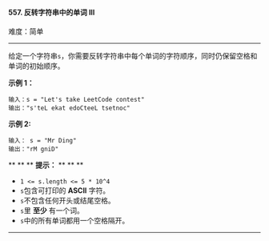 #### 557. 反转字符串中的单词 III

难度：简单

---

给定一个字符串`s`，你需要反转字符串中每个单词的字符顺序，同时仍保留空格和单词的初始顺序。

**示例 1：**

```
输入：s = "Let's take LeetCode contest"
输出："s'teL ekat edoCteeL tsetnoc"
```

**示例 2:**

```
输入： s = "Mr Ding"
输出："rM gniD"
```

** ** ** **提示：** ** ** **

* `1 <= s.length <= 5 * 10^4`
* `s`包含可打印的  **ASCII**  字符。
* `s`不包含任何开头或结尾空格。
* `s`里  **至少**  有一个词。
* `s`中的所有单词都用一个空格隔开。

---

```Java
```